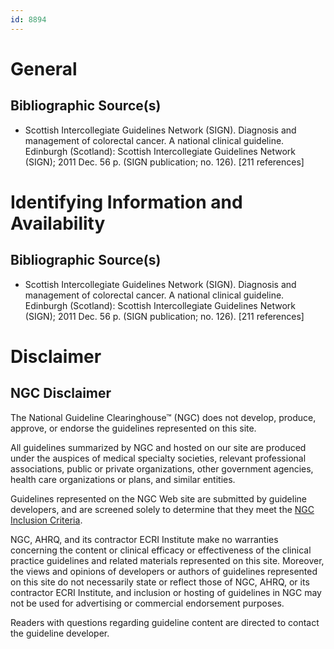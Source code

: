 ```yaml
---
id: 8894
---
```


# General

## Bibliographic Source(s)

- Scottish Intercollegiate Guidelines Network (SIGN). Diagnosis and management of colorectal cancer. A national clinical guideline. Edinburgh (Scotland): Scottish Intercollegiate Guidelines Network (SIGN); 2011 Dec. 56 p. (SIGN publication; no. 126). [211 references]

# Identifying Information and Availability

## Bibliographic Source(s)

- Scottish Intercollegiate Guidelines Network (SIGN). Diagnosis and management of colorectal cancer. A national clinical guideline. Edinburgh (Scotland): Scottish Intercollegiate Guidelines Network (SIGN); 2011 Dec. 56 p. (SIGN publication; no. 126). [211 references]

# Disclaimer

## NGC Disclaimer

The National Guideline Clearinghouse™ (NGC) does not develop, produce, approve, or endorse the guidelines represented on this site.

All guidelines summarized by NGC and hosted on our site are produced under the auspices of medical specialty societies, relevant professional associations, public or private organizations, other government agencies, health care organizations or plans, and similar entities.

Guidelines represented on the NGC Web site are submitted by guideline developers, and are screened solely to determine that they meet the [NGC Inclusion Criteria](/help-and-about/summaries/inclusion-criteria).

NGC, AHRQ, and its contractor ECRI Institute make no warranties concerning the content or clinical efficacy or effectiveness of the clinical practice guidelines and related materials represented on this site. Moreover, the views and opinions of developers or authors of guidelines represented on this site do not necessarily state or reflect those of NGC, AHRQ, or its contractor ECRI Institute, and inclusion or hosting of guidelines in NGC may not be used for advertising or commercial endorsement purposes.

Readers with questions regarding guideline content are directed to contact the guideline developer.

